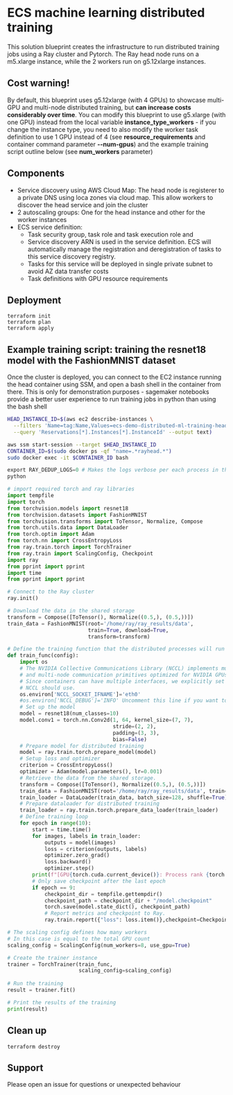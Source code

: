 # ECS machine learning distributed training

This solution blueprint creates the infrastructure to run distributed training jobs using a Ray cluster and Pytorch. The Ray head node runs on a m5.xlarge instance, while the 2 workers run on g5.12xlarge instances. 

## Cost warning!

By default, this blueprint uses g5.12xlarge (with 4 GPUs) to showcase multi-GPU and multi-node distributed training, but **can increase costs considerably over time**. You can modify this blueprint to use g5.xlarge (with one GPU) instead from the local variable **instance_type_workers** - if you change the instance type, you need to also modify the worker task definition to use 1 GPU instead of 4 (see **resource_requirements** and container command parameter **--num-gpus**) and the example training script outline below (see **num_workers** parameter)

## Components

* Service discovery using AWS Cloud Map: The head node is registerer to a private DNS using loca zones via cloud map. This allow workers to discover the head service and join the cluster
* 2 autoscaling groups: One for the head instance and other for the worker instances
* ECS service definition:
    * Task security group, task role and task execution role and 
    * Service discovery ARN is used in the service definition. ECS will automatically manage the registration and deregistration of tasks to this service discovery registry.
    * Tasks for this service will be deployed in single private subnet to avoid AZ data transfer costs
    * Task definitions with GPU resource requirements

## Deployment

```shell
terraform init
terraform plan
terraform apply 
```

## Example training script: training the resnet18 model with the FashionMNIST dataset

Once the cluster is deployed, you can connect to the EC2 instance running the head container using SSM, and open a bash shell in the container from there. This is only for demonstration purposes - sagemaker notebooks provide a better user experience to run training jobs in python than using the bash shell

```bash
HEAD_INSTANCE_ID=$(aws ec2 describe-instances \
  --filters 'Name=tag:Name,Values=ecs-demo-distributed-ml-training-head' \
  --query 'Reservations[*].Instances[*].InstanceId' --output text)

aws ssm start-session --target $HEAD_INSTANCE_ID
CONTAINER_ID=$(sudo docker ps -qf "name=.*rayhead.*")
sudo docker exec -it $CONTAINER_ID bash
```

```python
export RAY_DEDUP_LOGS=0 # Makes the logs verbose per each process in the training
python

# import required torch and ray libraries
import tempfile
import torch
from torchvision.models import resnet18
from torchvision.datasets import FashionMNIST
from torchvision.transforms import ToTensor, Normalize, Compose
from torch.utils.data import DataLoader
from torch.optim import Adam
from torch.nn import CrossEntropyLoss
from ray.train.torch import TorchTrainer
from ray.train import ScalingConfig, Checkpoint
import ray
from pprint import pprint
import time
from pprint import pprint

# Connect to the Ray cluster
ray.init()

# Download the data in the shared storage
transform = Compose([ToTensor(), Normalize((0.5,), (0.5,))])
train_data = FashionMNIST(root='/home/ray/ray_results/data', 
                          train=True, download=True, 
                          transform=transform)

# Define the training function that the distributed processes will run
def train_func(config):
    import os
    # The NVIDIA Collective Communications Library (NCCL) implements multi-GPU 
    # and multi-node communication primitives optimized for NVIDIA GPUs. 
    # Since containers can have multiple interfaces, we explicitly set which one
    # NCCL should use.
    os.environ['NCCL_SOCKET_IFNAME']='eth0' 
    #os.environ['NCCL_DEBUG']='INFO' Uncomment this line if you want to debug NCCL
    # Set up the model
    model = resnet18(num_classes=10)
    model.conv1 = torch.nn.Conv2d(1, 64, kernel_size=(7, 7), 
                                  stride=(2, 2), 
                                  padding=(3, 3), 
                                  bias=False)
    # Prepare model for distributed training
    model = ray.train.torch.prepare_model(model)
    # Setup loss and optimizer
    criterion = CrossEntropyLoss()
    optimizer = Adam(model.parameters(), lr=0.001)
    # Retrieve the data from the shared storage.
    transform = Compose([ToTensor(), Normalize((0.5,), (0.5,))])
    train_data = FashionMNIST(root='/home/ray/ray_results/data', train=True, download=False, transform=transform)
    train_loader = DataLoader(train_data, batch_size=128, shuffle=True)
    # Prepare dataloader for distributed training
    train_loader = ray.train.torch.prepare_data_loader(train_loader)
    # Define training loop
    for epoch in range(10):
        start = time.time()
        for images, labels in train_loader:
            outputs = model(images)
            loss = criterion(outputs, labels)
            optimizer.zero_grad()
            loss.backward()
            optimizer.step()
        print(f"[GPU{torch.cuda.current_device()}: Process rank {torch.distributed.get_rank()}] | [Epoch {epoch} | Batchsize: {128} | Steps: {len(train_loader)} | Total epoch time: {time.time()-start}]")
        # Only save checkpoint after the last epoch
        if epoch == 9:
            checkpoint_dir = tempfile.gettempdir()    
            checkpoint_path = checkpoint_dir + "/model.checkpoint"
            torch.save(model.state_dict(), checkpoint_path)
            # Report metrics and checkpoint to Ray.
            ray.train.report({"loss": loss.item()},checkpoint=Checkpoint.from_directory(checkpoint_dir))

# The scaling config defines how many workers 
# In this case is equal to the total GPU count            
scaling_config = ScalingConfig(num_workers=8, use_gpu=True)

# Create the trainer instance
trainer = TorchTrainer(train_func, 
                       scaling_config=scaling_config)
                       
# Run the training
result = trainer.fit()

# Print the results of the training
print(result)

```

## Clean up

```shell
terraform destroy
```


## Support

Please open an issue for questions or unexpected behaviour